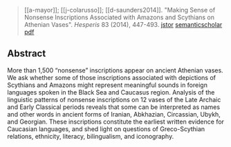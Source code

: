 > [[a-mayor]]; [[j-colarusso]]; [[d-saunders2014]]. "Making Sense of Nonsense Inscriptions Associated with Amazons and Scythians on Athenian Vases". *Hesperis* 83 (2014), 447-493. [jstor](https://www.jstor.org/stable/10.2972/hesperia.83.3.0447) [semanticscholar](https://www.semanticscholar.org/paper/Making-Sense-of-Nonsense-Inscriptions-Associated-on-Mayor-Colarusso/261a23d8e8d699dba2fe773b3f6942ac2c6122c3) [pdf](a/a-mayor-j-colarusso-d-saunders2014.pdf)

## Abstract
More than 1,500 “nonsense” inscriptions appear on ancient Athenian vases. We ask whether some of those inscriptions associated with depictions of Scythians and Amazons might represent meaningful sounds in foreign languages spoken in the Black Sea and Caucasus region. Analysis of the linguistic patterns of nonsense inscriptions on 12 vases of the Late Archaic and Early Classical periods reveals that some can be interpreted as names and other words in ancient forms of Iranian, Abkhazian, Circassian, Ubykh, and Georgian. These inscriptions constitute the earliest written evidence for Caucasian languages, and shed light on questions of Greco-Scythian relations, ethnicity, literacy, bilingualism, and iconography.